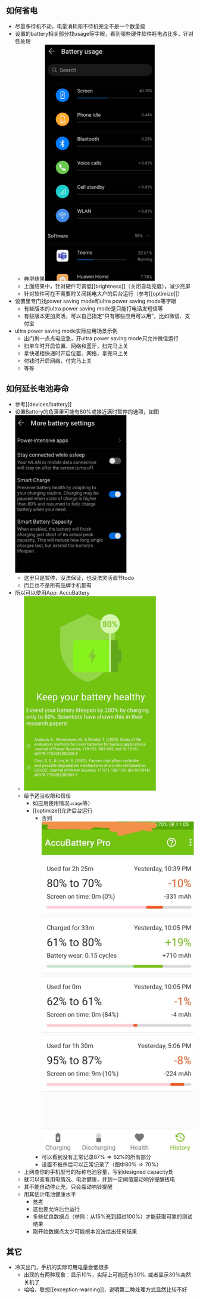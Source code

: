 ## 如何省电
- 尽量多待机不动，电量消耗和不待机完全不是一个数量级
- 设置的battery相关部分找usage等字眼，看到哪些硬件软件耗电占比多，针对性处理
  - 典型结果![](usage.png)
  - 上面结果中，针对硬件可调低[[brightness]]（关闭自动亮度），减少亮屏
  - 针对软件可在不需要时关闭耗电大户的后台运行（参考[[optimize]]）
- 设置里专门找power saving mode和ultra power saving mode等字眼
  - 有些版本的ultra power saving mode是只能打电话发短信等
  - 有些版本更加灵活，可以自己指定“只有哪些应用可以用”，比如微信、支付宝
- ultra power saving mode实际应用场景示例
  - 出门剩一点点电应急，开ultra power saving mode只允许微信运行
  - 扫单车时开启位置、网络和蓝牙，扫完马上关
  - 拿快递柜快递时开启位置、网络，拿完马上关
  - 付钱时开启网络，付完马上关
  - 等等
## 如何延长电池寿命
- 参考[[devices/battery]]
- 设置Battery的角落里可能有80%或接近满时暂停的选项，如图![](more-settings.png)
  - 这里只是暂停，没法保证，也没法灵活调节todo
  - 而且也不是所有品牌手机都有
- 所以可以使用App: AccuBattery
  - ![](accu-battery.png)
  - 给予适当权限和信任
    - 如应用使用情况`usage`等）
    - [[optimize]]允许后台运行
      - 否则![](kill-background.jpg)
      - 可以看到没有正常记录$87\% \Rightarrow 62\%$的所有部分
      - 设置不被杀后可以正常记录了（图中$80\%\Rightarrow 70\%$）
  - 上网查你的手机型号的标称电池容量，写到designed capacity处
  - 就可以查看用电情况、电池健康，并到一定阈值震动响铃提醒拔电
  - 其不能自动停止充，只会震动响铃提醒
  - 用其估计电池健康水平
    - [参考](https://accubattery.zendesk.com/hc/en-us/articles/209507189-Tab-3-battery-health-screen)
    - 这也要允许后台运行
    - 多些优良数据点（举例：从15%充到超过100%）才能获取可靠的测试结果
    - 刚开始数据点太少可能根本没法给出任何结果
## 其它
- 冷天出门，手机的实际可用电量会低很多
  - 出现的有两种现象：显示10%，实际上可能还有30%. 或者显示30%突然关机了
  - 哈哈，联想[[exception-warning]]，说明第二种处理方式显然比较不好